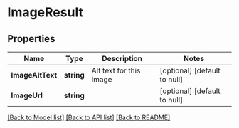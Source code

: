# ImageResult

## Properties
Name | Type | Description | Notes
------------ | ------------- | ------------- | -------------
**ImageAltText** | **string** | Alt text for this image | [optional] [default to null]
**ImageUrl** | **string** |  | [optional] [default to null]

[[Back to Model list]](../README.md#documentation-for-models) [[Back to API list]](../README.md#documentation-for-api-endpoints) [[Back to README]](../README.md)

